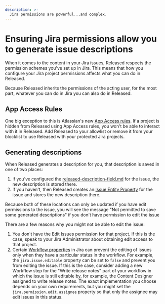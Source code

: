 ```yaml
---
description: >-
  Jira permissions are powerful...and complex.
---
```


# Ensuring Jira permissions allow you to generate issue descriptions

When it comes to the content in your Jira issues, Released respects the permission schemes you've set up in Jira. This means
that how you configure your Jira project permissions affects what you can do in Released.

Because Released inherits the permissions of the acting user, for the most part, whatever you can do in Jira you can also do in Released.

## App Access Rules

One big exception to this is Atlassian's new [App Access rules](https://support.atlassian.com/security-and-access-policies/docs/block-app-access/). If a project is hidden from Released using App Access rules, you won't be able to interact with it in Released. Add Released to your allowlist or remove it from your blocklist to use Released with your protected Jira projects.

## Generating descriptions

When Released generates a description for you, that description is saved in one of two places:

1. If you've configured the [released-description-field.md](../../../getting-started/setup-guide/released-description-field.md "mention") for the issue, the new description is stored there.
2. If you haven't, then Released creates an [Issue Entity Property](https://developer.atlassian.com/cloud/jira/platform/jira-entity-properties/) for the issue and stores the new description there.

Because both of these locations can only be updated if you have edit permissions to the issue, you will see the message "Not permitted to save some generated descriptions" if
you don't have permission to edit the issue

There are a few reasons why you might not be able to edit the issue:

1. You don't have the Edit Issues permission for that project. If this is the case, speak to your Jira Administrator about obtaining edit access to that project.
2. Certain [Workflow properties](https://support.atlassian.com/jira-cloud-administration/docs/use-workflow-properties/) in Jira can prevent the editing of issues only when they
have a particular status in the workflow. For example, the `jira.issue.editable` property can be set to `false` and prevent you from editing the issue. If this is the case, consider
adding a new Workflow step for the "Write release notes" part of your workflow in which the issue is still editable by, for example, the Content Designer assigned to write release notes.
The exact implementation you choose depends on your own requirements, but you might set the `jira.permission.edit.assignee` property so that only the assignee may edit issues in this status.
